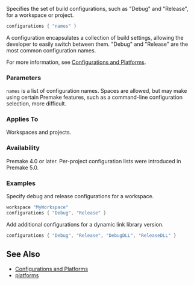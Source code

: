 Specifies the set of build configurations, such as "Debug" and "Release", for a workspace or project.

```lua
configurations { "names" }
```

A configuration encapsulates a collection of build settings, allowing the developer to easily switch between them. "Debug" and "Release" are the most common configuration names.

For more information, see [Configurations and Platforms](Configurations-and-Platforms.md).

### Parameters ###

`names` is a list of configuration names. Spaces are allowed, but may make using certain Premake features, such as a command-line configuration selection, more difficult.

### Applies To ###

Workspaces and projects.

### Availability ###

Premake 4.0 or later. Per-project configuration lists were introduced in Premake 5.0.

### Examples ###

Specify debug and release configurations for a workspace.

```lua
workspace "MyWorkspace"
configurations { "Debug", "Release" }
```

Add additional configurations for a dynamic link library version.

```lua
configurations { "Debug", "Release", "DebugDLL", "ReleaseDLL" }
```


## See Also ##

* [Configurations and Platforms](Configurations-and-Platforms.md)
* [platforms](platforms.md)
